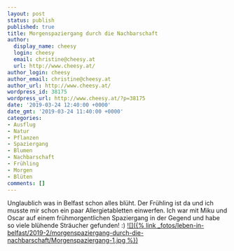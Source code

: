 ```yaml
---
layout: post
status: publish
published: true
title: Morgenspaziergang durch die Nachbarschaft
author:
  display_name: cheesy
  login: cheesy
  email: christine@cheesy.at
  url: http://www.cheesy.at/
author_login: cheesy
author_email: christine@cheesy.at
author_url: http://www.cheesy.at/
wordpress_id: 38175
wordpress_url: http://www.cheesy.at/?p=38175
date: '2019-03-24 12:40:00 +0000'
date_gmt: '2019-03-24 11:40:00 +0000'
categories:
- Ausflug
- Natur
- Pflanzen
- Spaziergang
- Blumen
- Nachbarschaft
- Frühling
- Morgen
- Blüten
comments: []
---
```

Unglaublich was in Belfast schon alles blüht. Der Frühling ist da und ich musste mir schon ein paar Allergietabletten einwerfen. Ich war mit Miku und Oscar auf einem frühmorgentlichen Spaziergang in der Gegend und habe so viele blühende Sträucher gefunden! :)
[![]({% link _fotos/leben-in-belfast/2019-2/morgenspaziergang-durch-die-nachbarschaft/Morgenspaziergang-1.jpg %})](http://www.cheesy.at/fotos/leben-in-belfast/morgenspaziergang-durch-die-nachbarschaft/)
